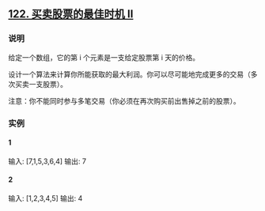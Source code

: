 ## [122. 买卖股票的最佳时机 II](https://leetcode-cn.com/problems/best-time-to-buy-and-sell-stock-ii/)

### 说明
给定一个数组，它的第 i 个元素是一支给定股票第 i 天的价格。

设计一个算法来计算你所能获取的最大利润。你可以尽可能地完成更多的交易（多次买卖一支股票）。

注意：你不能同时参与多笔交易（你必须在再次购买前出售掉之前的股票）。

### 实例
#### 1
输入: [7,1,5,3,6,4]
输出: 7

#### 2
输入: [1,2,3,4,5]
输出: 4